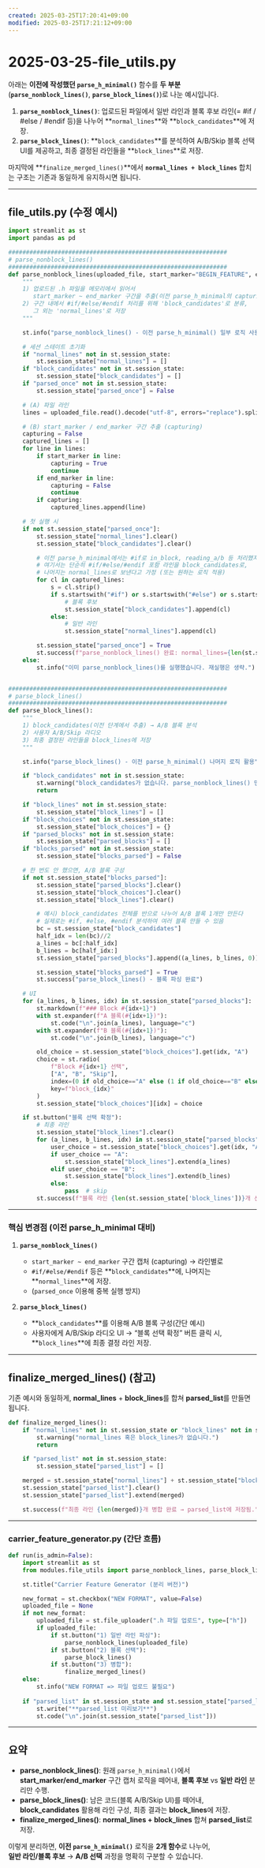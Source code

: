 ```yaml
---
created: 2025-03-25T17:20:41+09:00
modified: 2025-03-25T17:21:12+09:00
---
```


# 2025-03-25-file_utils.py

아래는 **이전에 작성했던 `parse_h_minimal()`** 함수를 **두 부분**(**`parse_nonblock_lines()`**, **`parse_block_lines()`**)로 나눈 예시입니다.  

1. **`parse_nonblock_lines()`**: 업로드된 파일에서 일반 라인과 블록 후보 라인(= #if / #else / #endif 등)을 나누어 **`normal_lines`**와 **`block_candidates`**에 저장.  
2. **`parse_block_lines()`**: **`block_candidates`**를 분석하여 A/B/Skip 블록 선택 UI를 제공하고, 최종 결정된 라인들을 **`block_lines`**로 저장.

마지막에 **`finalize_merged_lines()`**에서 **`normal_lines + block_lines`** 합치는 구조는 기존과 동일하게 유지하시면 됩니다.

---

## file_utils.py (수정 예시)

```python
import streamlit as st
import pandas as pd

##############################################################
# parse_nonblock_lines()
##############################################################
def parse_nonblock_lines(uploaded_file, start_marker="BEGIN_FEATURE", end_marker="END_FEATURE"):
    """
    1) 업로드된 .h 파일을 메모리에서 읽어서
       start_marker ~ end_marker 구간을 추출(이전 parse_h_minimal의 capturing)
    2) 구간 내에서 #if/#else/#endif 처리를 위해 'block_candidates'로 분류,
       그 외는 'normal_lines'로 저장
    """

    st.info("parse_nonblock_lines() - 이전 parse_h_minimal() 일부 로직 사용")

    # 세션 스테이트 초기화
    if "normal_lines" not in st.session_state:
        st.session_state["normal_lines"] = []
    if "block_candidates" not in st.session_state:
        st.session_state["block_candidates"] = []
    if "parsed_once" not in st.session_state:
        st.session_state["parsed_once"] = False

    # (A) 파일 라인
    lines = uploaded_file.read().decode("utf-8", errors="replace").splitlines()

    # (B) start_marker / end_marker 구간 추출 (capturing)
    capturing = False
    captured_lines = []
    for line in lines:
        if start_marker in line:
            capturing = True
            continue
        if end_marker in line:
            capturing = False
            continue
        if capturing:
            captured_lines.append(line)

    # 첫 실행 시
    if not st.session_state["parsed_once"]:
        st.session_state["normal_lines"].clear()
        st.session_state["block_candidates"].clear()

        # 이전 parse_h_minimal에서는 #if로 in_block, reading_a/b 등 처리했지만,
        # 여기서는 단순히 #if/#else/#endif 포함 라인을 block_candidates로,
        # 나머지는 normal_lines로 보낸다고 가정 (또는 원하는 로직 적용)
        for cl in captured_lines:
            s = cl.strip()
            if s.startswith("#if") or s.startswith("#else") or s.startswith("#endif"):
                # 블록 후보
                st.session_state["block_candidates"].append(cl)
            else:
                # 일반 라인
                st.session_state["normal_lines"].append(cl)

        st.session_state["parsed_once"] = True
        st.success(f"parse_nonblock_lines() 완료: normal_lines={len(st.session_state['normal_lines'])}, block_candidates={len(st.session_state['block_candidates'])}")
    else:
        st.info("이미 parse_nonblock_lines()를 실행했습니다. 재실행은 생략.")


##############################################################
# parse_block_lines()
##############################################################
def parse_block_lines():
    """
    1) block_candidates(이전 단계에서 추출) → A/B 블록 분석
    2) 사용자 A/B/Skip 라디오
    3) 최종 결정된 라인들을 block_lines에 저장
    """

    st.info("parse_block_lines() - 이전 parse_h_minimal() 나머지 로직 활용")

    if "block_candidates" not in st.session_state:
        st.warning("block_candidates가 없습니다. parse_nonblock_lines() 먼저 실행 필요")
        return

    if "block_lines" not in st.session_state:
        st.session_state["block_lines"] = []
    if "block_choices" not in st.session_state:
        st.session_state["block_choices"] = {}
    if "parsed_blocks" not in st.session_state:
        st.session_state["parsed_blocks"] = []
    if "blocks_parsed" not in st.session_state:
        st.session_state["blocks_parsed"] = False

    # 한 번도 안 했으면, A/B 블록 구성
    if not st.session_state["blocks_parsed"]:
        st.session_state["parsed_blocks"].clear()
        st.session_state["block_choices"].clear()
        st.session_state["block_lines"].clear()

        # 예시) block_candidates 전체를 반으로 나누어 A/B 블록 1개만 만든다
        # 실제로는 #if, #else, #endif 분석하여 여러 블록 만들 수 있음
        bc = st.session_state["block_candidates"]
        half_idx = len(bc)//2
        a_lines = bc[:half_idx]
        b_lines = bc[half_idx:]
        st.session_state["parsed_blocks"].append((a_lines, b_lines, 0))

        st.session_state["blocks_parsed"] = True
        st.success("parse_block_lines() - 블록 파싱 완료")

    # UI
    for (a_lines, b_lines, idx) in st.session_state["parsed_blocks"]:
        st.markdown(f"### Block #{idx+1}")
        with st.expander(f"A 블록(#{idx+1})"):
            st.code("\n".join(a_lines), language="c")
        with st.expander(f"B 블록(#{idx+1})"):
            st.code("\n".join(b_lines), language="c")

        old_choice = st.session_state["block_choices"].get(idx, "A")
        choice = st.radio(
            f"Block #{idx+1} 선택",
            ["A", "B", "Skip"],
            index=(0 if old_choice=="A" else (1 if old_choice=="B" else 2)),
            key=f"block_{idx}"
        )
        st.session_state["block_choices"][idx] = choice

    if st.button("블록 선택 확정"):
        # 최종 라인
        st.session_state["block_lines"].clear()
        for (a_lines, b_lines, idx) in st.session_state["parsed_blocks"]:
            user_choice = st.session_state["block_choices"].get(idx, "A")
            if user_choice == "A":
                st.session_state["block_lines"].extend(a_lines)
            elif user_choice == "B":
                st.session_state["block_lines"].extend(b_lines)
            else:
                pass  # skip
        st.success(f"블록 라인 {len(st.session_state['block_lines'])}개 선택 완료")
```

---

### 핵심 변경점 (이전 parse_h_minimal 대비)

1. **`parse_nonblock_lines()`**  
   - `start_marker ~ end_marker` 구간 캡처 (capturing) → 라인별로  
   - `#if/#else/#endif` 등은 **`block_candidates`**에, 나머지는 **`normal_lines`**에 저장.  
   - (`parsed_once` 이용해 중복 실행 방지)

2. **`parse_block_lines()`**  
   - **`block_candidates`**를 이용해 A/B 블록 구성(간단 예시)  
   - 사용자에게 A/B/Skip 라디오 UI → “블록 선택 확정” 버튼 클릭 시, **`block_lines`**에 최종 결정 라인 저장.

---

## finalize_merged_lines() (참고)

기존 예시와 동일하게, **normal_lines** + **block_lines**를 합쳐 **parsed_list**를 만들면 됩니다.

```python
def finalize_merged_lines():
    if "normal_lines" not in st.session_state or "block_lines" not in st.session_state:
        st.warning("normal_lines 혹은 block_lines가 없습니다.")
        return

    if "parsed_list" not in st.session_state:
        st.session_state["parsed_list"] = []

    merged = st.session_state["normal_lines"] + st.session_state["block_lines"]
    st.session_state["parsed_list"].clear()
    st.session_state["parsed_list"].extend(merged)

    st.success(f"최종 라인 {len(merged)}개 병합 완료 → parsed_list에 저장됨.")
```

---

### carrier_feature_generator.py (간단 흐름)

```python
def run(is_admin=False):
    import streamlit as st
    from modules.file_utils import parse_nonblock_lines, parse_block_lines, finalize_merged_lines

    st.title("Carrier Feature Generator (분리 버전)")

    new_format = st.checkbox("NEW FORMAT", value=False)
    uploaded_file = None
    if not new_format:
        uploaded_file = st.file_uploader(".h 파일 업로드", type=["h"])
        if uploaded_file:
            if st.button("1) 일반 라인 파싱"):
                parse_nonblock_lines(uploaded_file)
            if st.button("2) 블록 선택"):
                parse_block_lines()
            if st.button("3) 병합"):
                finalize_merged_lines()
    else:
        st.info("NEW FORMAT => 파일 업로드 불필요")
    
    if "parsed_list" in st.session_state and st.session_state["parsed_list"]:
        st.write("**parsed_list 미리보기**")
        st.code("\n".join(st.session_state["parsed_list"]))
```

---

## 요약

- **parse_nonblock_lines()**: 원래 `parse_h_minimal()`에서 **start_marker/end_marker** 구간 캡처 로직을 떼어내, **블록 후보** vs **일반 라인** 분리만 수행.  
- **parse_block_lines()**: 남은 코드(블록 A/B/Skip UI)를 떼어내, **block_candidates** 활용해 라인 구성, 최종 결과는 **block_lines**에 저장.  
- **finalize_merged_lines()**: **normal_lines + block_lines** 합쳐 **parsed_list**로 저장.

이렇게 분리하면, **이전 `parse_h_minimal()`** 로직을 **2개 함수**로 나누어,  
**일반 라인/블록 후보** → **A/B 선택** 과정을 명확히 구분할 수 있습니다.
